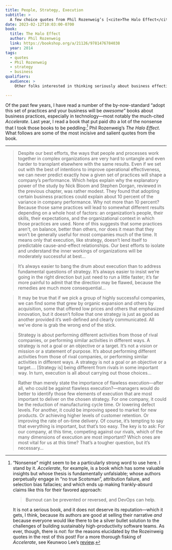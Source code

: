 ```yaml
---
title: People, Strategy, Execution
subtitle: >
  A few choice quotes from Phil Rozenweig’s [<cite>The Halo Effect</cite>](https://bookshop.org/a/21126/9781476784038).
date: 2023-02-12T10:03:00-0700
book:
  title: The Halo Effect
  author: Phil Rozenweig
  link: https://bookshop.org/a/21126/9781476784038
  year: 2014
tags:
  - quotes
  - Phil Rozenweig
  - strategy
  - business
qualifiers:
  audience: >
    Other folks interested in thinking seriously about business effectiveness—both in general, and specifically in the context of software.

---
```


Of the past few years, I have read a number of the by-now-standard “adopt this set of practices and your business will be *awesome*” books about business practices, especially in technology—most notably the much-cited <cite>Accelerate</cite>. Last year, I read a book that put paid dto a lot of the nonsense that I took those books to be peddling:[^nonsense] Phil Rozenweig’s <cite>The Halo Effect</cite>. What follows are some of the most incisive and salient quotes from the book.

---

> Despite our best efforts, the ways that people and processes work together in complex organizations are very hard to untangle and even harder to transplant elsewhere with the same results. Even if we set out with the best of intentions to improve operational effectiveness, we can never predict exactly how a given set of practices will shape a company’s performance. Which helps explain why the explanatory power of the study by Nick Bloom and Stephen Dorgan, reviewed in the previous chapter, was rather modest. They found that adopting certain business practices could explain about 10 percent of the variance in company performance. Why not more than 10 percent? Because those same practices will lead to somewhat different results depending on a whole host of factors: an organization’s people, their skills, their expectations, and the organizational context in which those practices are used. None of this suggests that some practices aren’t, on balance, better than others, nor does it mean that they won’t be generally useful for most companies much of the time. It means only that execution, like strategy, doesn’t lend itself to predictable cause-and-effect relationships. Our best efforts to isolate and understand the inner workings of organizations will be moderately successful at best…

<!--  -->

> It’s always easier to bang the drum about execution than to address fundamental questions of strategy. It’s always easier to insist we’re going in the right direction but just need to run a little faster; it’s far more painful to admit that the direction may be flawed, because the remedies are much more consequential...

<!--  -->

> It may be true that if we pick a group of highly successful companies, we can find some that grew by organic expansion and others by acquisition, some that offered low prices and others that emphasized innovation, but it doesn’t follow that one strategy is just as good as another provided it’s well-defined and clearly communicated. All we’ve done is grab the wrong end of the stick.

<!--  -->

> Strategy is about performing different activities from those of rival companies, or performing similar activities in different ways. A strategy is not a goal or an objective or a target. It’s not a vision or mission or a statement of purpose. It’s about performing different activities from those of rival companies, or performing similar activities in different ways. A strategy is not a goal or an objective or a target.… \[Strategy is] being different from rivals in some important way. In turn, execution is all about carrying out those choices...

<!--  -->

> Rather than merely state the importance of flawless execution—after all, who could be against flawless execution?—managers would do better to identify those few elements of execution that are most important to deliver on the chosen strategy. For one company, it could be the reduction of manufacturing cycle time. Or lowering defect levels. For another, it could be improving speed to market for new products. Or achieving higher levels of customer retention. Or improving the rate of on-time delivery. Of course, it’s tempting to say that everything is important, but that’s too easy. The key is to ask: For our company, at this time, competing against our rivals, which of the many dimensions of execution are most important? Which ones are most vital for us at this time? That’s a tougher question, but it’s necessary…



[^nonsense]: “Nonsense” might seem to be a particularly strong word to use here. I stand by it. <cite>Accelerate</cite>, for example, is a book which has some valuable insights but whose thesis is fundamentally unfalsiable; whose authors perpetually engage in “no true Scotsman”, attribution failure, and selection bias fallacies; and which ends up making frankly-absurd claims like this for their favored approach:

    > Burnout can be prevented or reversed, and DevOps can help.

    It is not a serious book, and it does not deserve its reputation—which it gets, I think, because its authors are good at selling their narrative *and* because everyone would like there to be a silver bullet solution to the challenges of building sustainably high-productivity software teams. As ever, though, there is *not*: for the reasons elucidated by the Rozeinweig quotes in the rest of this post! For a more thorough fisking of <cite>Accelerate</cite>, see Keunwoo Lee’s [review](https://keunwoo.com/notes/accelerate-devops/).